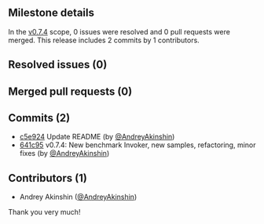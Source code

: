 ## Milestone details

In the [v0.7.4](https://github.com/dotnet/BenchmarkDotNet/issues?q=milestone:v0.7.4) scope, 
0 issues were resolved and 0 pull requests were merged.
This release includes 2 commits by 1 contributors.

## Resolved issues (0)


## Merged pull requests (0)


## Commits (2)

* [c5e924](https://github.com/dotnet/BenchmarkDotNet/commit/c5e924a24a60a77c91ca3f8d93b627c0b11e4d1b) Update README (by [@AndreyAkinshin](https://github.com/AndreyAkinshin))
* [641c95](https://github.com/dotnet/BenchmarkDotNet/commit/641c95140834aa726c39b19bc98b932bd3abcb61) v0.7.4: New benchmark Invoker, new samples, refactoring, minor fixes (by [@AndreyAkinshin](https://github.com/AndreyAkinshin))

## Contributors (1)

* Andrey Akinshin ([@AndreyAkinshin](https://github.com/AndreyAkinshin))

Thank you very much!

